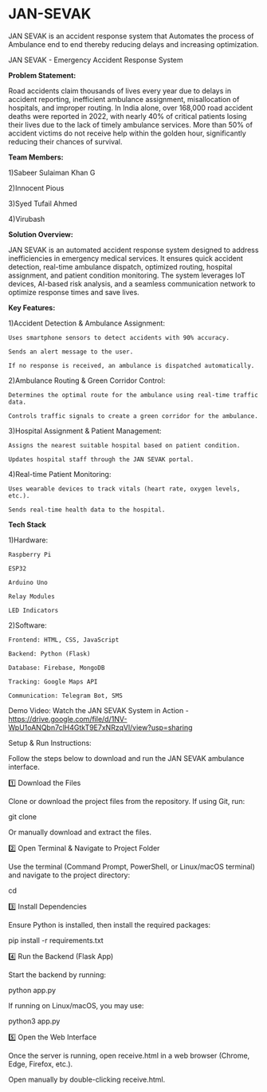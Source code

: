 # JAN-SEVAK
JAN SEVAK is an accident response system that Automates the process of Ambulance end to end thereby reducing delays and increasing optimization.

JAN SEVAK - Emergency Accident Response System

**Problem Statement:**

Road accidents claim thousands of lives every year due to delays in accident reporting, inefficient ambulance assignment, misallocation of hospitals, and improper routing. In India alone, over 168,000 road accident deaths were reported in 2022, with nearly 40% of critical patients losing their lives due to the lack of timely ambulance services. More than 50% of accident victims do not receive help within the golden hour, significantly reducing their chances of survival.


**Team Members:**

1)Sabeer Sulaiman Khan G

2)Innocent Pious

3)Syed Tufail Ahmed

4)Virubash


**Solution Overview:**

JAN SEVAK is an automated accident response system designed to address inefficiencies in emergency medical services. It ensures quick accident detection, real-time ambulance dispatch, optimized routing, hospital assignment, and patient condition monitoring. The system leverages IoT devices, AI-based risk analysis, and a seamless communication network to optimize response times and save lives.

**Key Features:**

  1)Accident Detection & Ambulance Assignment:

    Uses smartphone sensors to detect accidents with 90% accuracy.

    Sends an alert message to the user.

    If no response is received, an ambulance is dispatched automatically.


  2)Ambulance Routing & Green Corridor Control:

    Determines the optimal route for the ambulance using real-time traffic data.

    Controls traffic signals to create a green corridor for the ambulance.


  3)Hospital Assignment & Patient Management:

    Assigns the nearest suitable hospital based on patient condition.

    Updates hospital staff through the JAN SEVAK portal.


  4)Real-time Patient Monitoring:

    Uses wearable devices to track vitals (heart rate, oxygen levels, etc.).

    Sends real-time health data to the hospital.


**Tech Stack**

  1)Hardware:


    Raspberry Pi
    
    ESP32
    
    Arduino Uno
    
    Relay Modules
    
    LED Indicators


  2)Software:

    Frontend: HTML, CSS, JavaScript
    
    Backend: Python (Flask)
    
    Database: Firebase, MongoDB
    
    Tracking: Google Maps API
    
    Communication: Telegram Bot, SMS

Demo Video:
Watch the JAN SEVAK System in Action - https://drive.google.com/file/d/1NV-WpU1oANQbn7clH4GtkT9E7xNRzqVl/view?usp=sharing


Setup & Run Instructions:

Follow the steps below to download and run the JAN SEVAK ambulance interface.

1️⃣ Download the Files

Clone or download the project files from the repository. If using Git, run:

git clone <your-repository-link>

Or manually download and extract the files.


2️⃣ Open Terminal & Navigate to Project Folder

Use the terminal (Command Prompt, PowerShell, or Linux/macOS terminal) and navigate to the project directory:

cd <project-folder>


3️⃣ Install Dependencies

Ensure Python is installed, then install the required packages:

pip install -r requirements.txt


4️⃣ Run the Backend (Flask App)

Start the backend by running:

python app.py

If running on Linux/macOS, you may use:

python3 app.py


5️⃣ Open the Web Interface

Once the server is running, open receive.html in a web browser (Chrome, Edge, Firefox, etc.).

Open manually by double-clicking receive.html.

